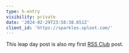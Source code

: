 ```yaml
---
type: h-entry
visibility: private
date: '2024-02-29T23:58:38.651Z'
client_id: 'https://sparkles.sploot.com/'
---
```

This leap day post is also my first [RSS Club](https://daverupert.com/rss-club/) post.
